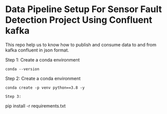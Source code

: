 # Data Pipeline Setup For Sensor Fault  Detection Project Using Confluent kafka

This repo help us to know how to publish and consume data to and from kafka confluent in json format.

Step 1: Create a conda environment
```
conda --version
```

Step 2: Create  a conda environment
```
conda create -p venv python==3.8 -y
```

```
Step 3:
```
pip install -r requirements.txt
```

